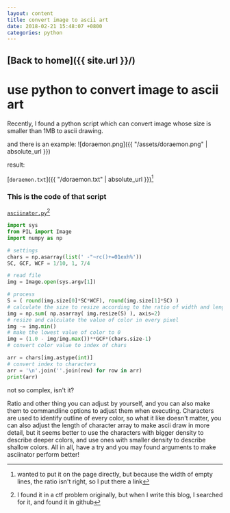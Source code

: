 ```yaml
---
layout: content
title: convert image to ascii art
date: 2018-02-21 15:48:07 +0800
categories: python
---
```

## [Back to home]({{ site.url }}/)

# use python to convert image to ascii art

Recently, I found a python script which can convert image whose size is smaller than 1MB to ascii drawing.

and there is an example:
![doraemon.png]({{ "/assets/doraemon.png" | absolute_url }})

result:

[`doraemon.txt`]({{ "/doraemon.txt" | absolute_url }})[^1]

[^1]: wanted to put it on the page directly, but because the width of empty lines, the ratio isn't right, so I put there a link

### This is the code of that script
[`asciinator.py`](https://github.com/cdiener/pyart/blob/master/asciinator.py)[^2]

[^2]: I found it in a ctf problem originally, but when I write this blog, I searched for it, and found it in github
```python
import sys
from PIL import Image
import numpy as np

# settings
chars = np.asarray(list(' -"~rc()+=01exh%'))
SC, GCF, WCF = 1/10, 1, 7/4 

# read file
img = Image.open(sys.argv[1])

# process
S = ( round(img.size[0]*SC*WCF), round(img.size[1]*SC) )
# calculate the size to resize according to the ratio of width and length of characters
img = np.sum( np.asarray( img.resize(S) ), axis=2)
# resize and calculate the value of color in every pixel
img -= img.min()
# make the lowest value of color to 0
img = (1.0 - img/img.max())**GCF*(chars.size-1)
# convert color value to index of chars

arr = chars[img.astype(int)]
# convert index to characters
arr = '\n'.join(''.join(row) for row in arr)
print(arr)
```

not so complex, isn't it?

Ratio and other thing you can adjust by yourself, and you can also make them to commandline options to adjust them when executing. Characters are used to identify outline of every color, so what it like doesn't matter, you can also adjust the length of character array to make ascii draw in more detail, but it seems better to use the characters with bigger density to describe deeper colors, and use ones with smaller density to describe shallow colors. All in all, have a try and you may found arguments to make asciinator perform better!
